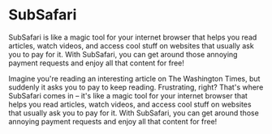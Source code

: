 # SubSafari
SubSafari is like a magic tool for your internet browser that helps you read articles, watch videos, and access cool stuff on websites that usually ask you to pay for it. With SubSafari, you can get around those annoying payment requests and enjoy all that content for free!


Imagine you're reading an interesting article on The Washington Times, but suddenly it asks you to pay to keep reading. Frustrating, right? That's where SubSafari comes in – it's like a magic tool for your internet browser that helps you read articles, watch videos, and access cool stuff on websites that usually ask you to pay for it. With SubSafari, you can get around those annoying payment requests and enjoy all that content for free!

